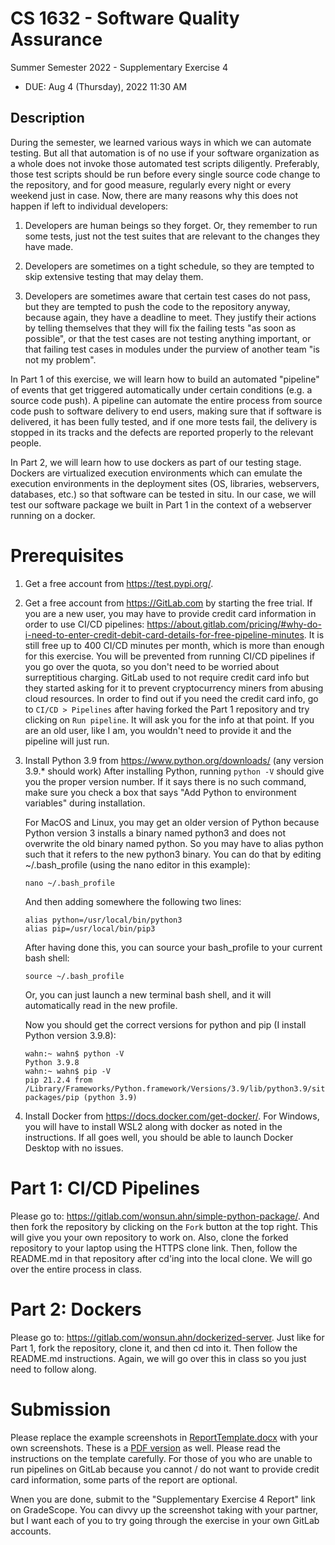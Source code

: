 # CS 1632 - Software Quality Assurance
Summer Semester 2022 - Supplementary Exercise 4

* DUE: Aug 4 (Thursday), 2022 11:30 AM 

## Description

During the semester, we learned various ways in which we can automate testing.
But all that automation is of no use if your software organization as a whole
does not invoke those automated test scripts diligently.  Preferably, those test
scripts should be run before every single source code change to the repository,
and for good measure, regularly every night or every weekend just in case.  Now,
there are many reasons why this does not happen if left to individual
developers:

1. Developers are human beings so they forget.  Or, they remember to run some
   tests, just not the test suites that are relevant to the changes they have
made.

1. Developers are sometimes on a tight schedule, so they are tempted to skip
   extensive testing that may delay them.

1. Developers are sometimes aware that certain test cases do not pass, but they
   are tempted to push the code to the repository anyway, because again, they
have a deadline to meet.  They justify their actions by telling themselves that
they will fix the failing tests "as soon as possible", or that the test cases
are not testing anything important, or that failing test cases in modules under
the purview of another team "is not my problem".

In Part 1 of this exercise, we will learn how to build an automated "pipeline"
of events that get triggered automatically under certain conditions (e.g. a
source code push).  A pipeline can automate the entire process from source code
push to software delivery to end users, making sure that if software is
delivered, it has been fully tested, and if one more tests fail, the delivery is
stopped in its tracks and the defects are reported properly to the relevant
people.

In Part 2, we will learn how to use dockers as part of our testing stage.
Dockers are virtualized execution environments which can emulate the execution
environments in the deployment sites (OS, libraries, webservers, databases,
etc.) so that software can be tested in situ.  In our case, we will test our
software package we built in Part 1 in the context of a webserver running on a
docker.

# Prerequisites

1. Get a free account from https://test.pypi.org/.

1. Get a free account from https://GitLab.com by starting the free trial.  If
   you are a new user, you may have to provide credit card information in order
to use CI/CD pipelines:
https://about.gitlab.com/pricing/#why-do-i-need-to-enter-credit-debit-card-details-for-free-pipeline-minutes.
It is still free up to 400 CI/CD minutes per month, which is more than enough
for this exercise.  You will be prevented from running CI/CD pipelines if you
go over the quota, so you don't need to be worried about surreptitious
charging.  GitLab used to not require credit card info but they started asking
for it to prevent cryptocurrency miners from abusing cloud resources.  In order
to find out if you need the credit card info, go to `CI/CD > Pipelines` after
having forked the Part 1 repository and try clicking on `Run pipeline`.  It
will ask you for the info at that point.  If you are an old user, like I am,
you wouldn't need to provide it and the pipeline will just run.

1. Install Python 3.9 from https://www.python.org/downloads/ (any version 3.9.*
   should work) After installing Python, running `python -V` should give you the
proper version number.  If it says there is no such command, make sure you check
a box that says "Add Python to environment variables" during installation.

   For MacOS and Linux, you may get an older version of Python because Python
version 3 installs a binary named python3 and does not overwrite the old binary
named python.  So you may have to alias python such that it refers to the new
python3 binary.  You can do that by editing ~/.bash_profile (using the nano
editor in this example):

   ```
   nano ~/.bash_profile
   ```

   And then adding somewhere the following two lines:

   ```
   alias python=/usr/local/bin/python3
   alias pip=/usr/local/bin/pip3
   ```

   After having done this, you can source your bash_profile to your current bash shell:

   ```
   source ~/.bash_profile
   ```

   Or, you can just launch a new terminal bash shell, and it will automatically read in the new profile.
    
   Now you should get the correct versions for python and pip (I install Python version 3.9.8):

   ```
   wahn:~ wahn$ python -V
   Python 3.9.8
   wahn:~ wahn$ pip -V
   pip 21.2.4 from /Library/Frameworks/Python.framework/Versions/3.9/lib/python3.9/site-packages/pip (python 3.9)
   ```

1. Install Docker from https://docs.docker.com/get-docker/. For Windows, you will
   have to install WSL2 along with docker as noted in the instructions.  If all
goes well, you should be able to launch Docker Desktop with no issues.

# Part 1: CI/CD Pipelines

Please go to: https://gitlab.com/wonsun.ahn/simple-python-package/.  And then
fork the repository by clicking on the `Fork` button at the top right.  This
will give you your own repository to work on.  Also, clone the forked
repository to your laptop using the HTTPS clone link.  Then, follow the
README.md in that repository after cd'ing into the local clone.  We will go
over the entire process in class.

# Part 2: Dockers

Please go to: https://gitlab.com/wonsun.ahn/dockerized-server.  Just like for
Part 1, fork the repository, clone it, and then cd into it.  Then follow the
README.md instructions.  Again, we will go over this in class so you just need to follow along.

# Submission

Please replace the example screenshots in
[ReportTemplate.docx](ReportTemplate.docx) with your own screenshots.  These
is a [PDF version](ReportTemplate.pdf) as well.  Please read the
instructions on the template carefully.  For those of you who are unable to
run pipelines on GitLab because you cannot / do not want to provide credit
card information, some parts of the report are optional.

Wnen you are done, submit to the "Supplementary Exercise 4 Report" link on
GradeScope.  You can divvy up the screenshot taking with your partner, but I
want each of you to try going through the exercise in your own GitLab
accounts.

